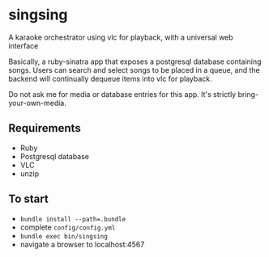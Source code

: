 # singsing
A karaoke orchestrator using vlc for playback, with a universal web interface

Basically, a ruby-sinatra app that exposes a postgresql database containing
songs. Users can search and select songs to be placed in a queue, and the 
backend will continually dequeue items into vlc for playback.

Do not ask me for media or database entries for this app. It's strictly bring-your-own-media.

## Requirements

* Ruby
* Postgresql database
* VLC
* unzip

## To start

* `bundle install --path=.bundle`
* complete `config/config.yml`
* `bundle exec bin/singsing`
* navigate a browser to localhost:4567
